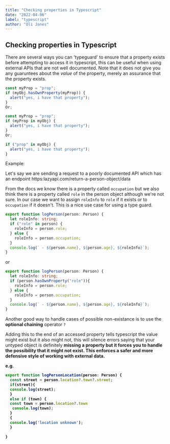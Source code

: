 ```yaml
---
title: "Checking properties in Typescript"
date: "2022-04-06"
label: "typescript"
author: "Oli Jones"
---
```


## Checking properties in Typescript

There are several ways you can 'typeguard' to ensure that a property exists before attempting to access it in typescript, this can be useful when using external APIs that are not well documented. Note that it does not give you any guaruntees about the _value_ of the property, merely an assurance that the property exists.

```ts
const myProp = "prop";
if (myObj.hasOwnProperty(myProp)) {
  alert("yes, i have that property");
}
Or;

const myProp = "prop";
if (myProp in myObj) {
  alert("yes, i have that property");
}
Or;

if ("prop" in myObj) {
  alert("yes, i have that property");
}
```

Example:

Let's say we are sending a request to a poorly documented API which has an endpoint https:lazyapi.com/return-a-person-object/data 

From the docs we know there is a property called `occupation` but we also think there is a property called `role` in the person object although we're not sure. In our case we want to assign `roleInfo` to `role` if it exists or to `occupation` if it doesn't. This is a nice use case for using a type guard.

```ts
export function logPerson(person: Person) {
  let roleInfo: string;
  if ("role" in person) {
    roleInfo = person.role;
  } else {
    roleInfo = person.occupation;
  }
  console.log(` - ${person.name}, ${person.age}, ${roleInfo}`);
}
```

or

```ts
export function logPerson(person: Person) {
  let roleInfo: string;
  if (person.hasOwnProperty("role")){
    roleInfo = person.role;
  } else {
    roleInfo = person.occupation;
  }
  console.log(` - ${person.name}, ${person.age}, ${roleInfo}`);
}
```

Another good way to handle cases of possible non-existance is to use the <b>optional chaining</b> operator `?`

Adding this to the end of an accessed property tells typescript the value might exist but it also might not, this will silence errors saying that your untyped object is definitely <b>missing<b> a property but it forces you to handle the possibility that it might not exist. This enforces a safer and more defensive style of working with external data.
  
e.g.
  
```ts
export function logPersonLocation(person: Person) {
  const street = person.location?.town?.street;
  if(street){
  console.log(street);
  }
  else if (town) {
  const town = person.location?.town
   console.log(town);
  }
  {
  console.log('location unknown');
  }
  
}
```
  

